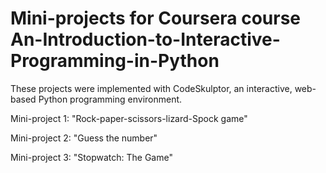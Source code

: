 # Mini-projects for Coursera course An-Introduction-to-Interactive-Programming-in-Python

These projects were implemented with CodeSkulptor, an interactive, web-based Python programming environment. 

Mini-project 1: "Rock-paper-scissors-lizard-Spock game"

Mini-project 2: "Guess the number"

Mini-project 3: "Stopwatch: The Game"
